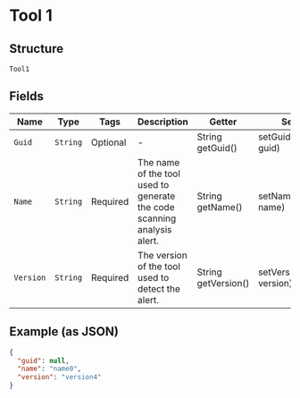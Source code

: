 
# Tool 1

## Structure

`Tool1`

## Fields

| Name | Type | Tags | Description | Getter | Setter |
|  --- | --- | --- | --- | --- | --- |
| `Guid` | `String` | Optional | - | String getGuid() | setGuid(String guid) |
| `Name` | `String` | Required | The name of the tool used to generate the code scanning analysis alert. | String getName() | setName(String name) |
| `Version` | `String` | Required | The version of the tool used to detect the alert. | String getVersion() | setVersion(String version) |

## Example (as JSON)

```json
{
  "guid": null,
  "name": "name0",
  "version": "version4"
}
```

